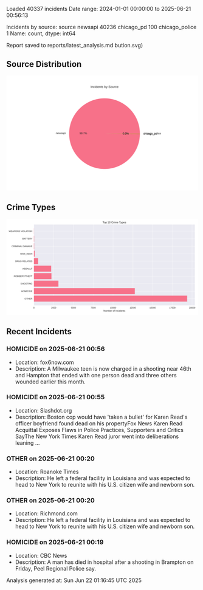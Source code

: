 
Loaded 40337 incidents
Date range: 2024-01-01 00:00:00 to 2025-06-21 00:56:13

Incidents by source:
source
newsapi           40236
chicago_pd          100
chicago_police        1
Name: count, dtype: int64

Report saved to reports/latest_analysis.md
bution.svg)

## Source Distribution
![Source Distribution](images/source_distribution.svg)

## Crime Types
![Crime Types](images/crime_types.svg)

## Recent Incidents

### HOMICIDE on 2025-06-21 00:56
- Location: fox6now.com
- Description: A Milwaukee teen is now charged in a shooting near 46th and Hampton that ended with one person dead and three others wounded earlier this month.


### HOMICIDE on 2025-06-21 00:55
- Location: Slashdot.org
- Description: Boston cop would have 'taken a bullet' for Karen Read's officer boyfriend found dead on his propertyFox News Karen Read Acquittal Exposes Flaws in Police Practices, Supporters and Critics SayThe New York Times Karen Read juror went into deliberations leaning …


### OTHER on 2025-06-21 00:20
- Location: Roanoke Times
- Description: He left a federal facility in Louisiana and was expected to head to New York to reunite with his U.S. citizen wife and newborn son.


### OTHER on 2025-06-21 00:20
- Location: Richmond.com
- Description: He left a federal facility in Louisiana and was expected to head to New York to reunite with his U.S. citizen wife and newborn son.


### HOMICIDE on 2025-06-21 00:19
- Location: CBC News
- Description: A man has died in hospital after a shooting in Brampton on Friday, Peel Regional Police say.

Analysis generated at: Sun Jun 22 01:16:45 UTC 2025
